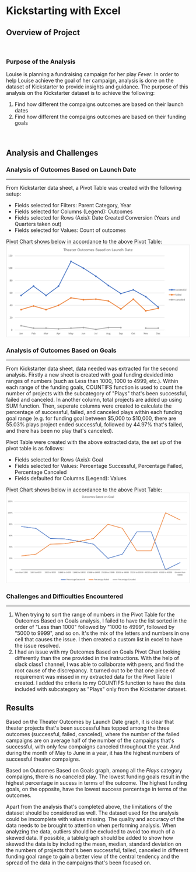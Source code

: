 # Kickstarting with Excel

## Overview of Project
<br/>

### Purpose of the Analysis 
Louise is planning a fundraising campaign for her play *Fever*. In order to help Louise achieve the goal of her campaign, analysis is done on the dataset of Kickstarter to provide insights and guidance. The purpose of this analysis on the Kickstarter dataset is to achieve the following:
1. Find how different the compaigns outcomes are based on their launch dates
2. Find how different the compaigns outcomes are based on their funding goals

<br/>

## Analysis and Challenges

### Analysis of Outcomes Based on Launch Date
--- 

From Kickstarter data sheet, a Pivot Table was created with the following setup:
* Fields selected for Filters: Parent Category, Year
* Fields selected for Columns (Legend): Outcomes
* Fields selected for Rows (Axis): Date Created Conversion (Years and Quarters taken out)
* Fields selected for Values: Count of outcomes

Pivot Chart shows below in accordance to the above Pivot Table:
![Theater_Outcomes_vs_Launch.png](resources/Theater_Outcomes_vs_Launch.png)


### Analysis of Outcomes Based on Goals
---

From Kickstarter data sheet, data needed was extracted for the second analysis. Firstly a new sheet is created with goal funding devided into ranges of numbers (such as Less than 1000, 1000 to 4999, etc.). Within each range of the funding goals, COUNTIFS function is used to count the number of projects with the subcategory of "Plays" that's been successful, failed and canceled. In another column, total projects are added up using SUM function. Then, seperate columns were created to calculate the percentage of successful, failed, and canceled plays within each funding goal range (e.g. for funding goal between $5,000 to $10,000, there are 55.03% plays project ended successful, followed by 44.97% that's failed, and there has been no play that's canceled).  

Pivot Table were created with the above extracted data, the set up of the pivot table is as follows:
* Fields selected for Rows (Axis): Goal
* Fields selected for Values: Percentage Successful, Percentage Failed, Percentage Canceled
* Fields defaulted for Columns (Legend): Values

Pivot Chart shows below in accordance to the above Pivot Table:
![Outcomes_vs_Goals.png](resources/Outcomes_vs_Goals.png)
### Challenges and Difficulties Encountered
---
1. When trying to sort the range of numbers in the Pivot Table for the Outcomes Based on Goals analysis, I failed to have the list sorted in the order of "Less than 1000" followed by "1000 to 4999", followed by "5000 to 9999", and so on. It's the mix of the letters and numbers in one cell that causes the issue. I then created a custom list in excel to have the issue resolved.
2. I had an issue with my Outcomes Based on Goals Pivot Chart looking differently than the one provided in the instructions. With the help of slack class1 channel, I was able to collaborate with peers, and find the root cause of the discrepancy. It turned out to be that one piece of requirement was missed in my extracted data for the Pivot Table I created. I added the criteria to my COUNTIFS function to have the data included with subcategory as "Plays" only from the Kickstarter dataset.

## Results
Based on the Theater Outcomes by Launch Date graph, it is clear that theater projects that's been successful has topped among the three outcomes (successful, failed, canceled), where the number of the failed campaigns are on average half of the number of the campaigns that's successful, with only few compaigns canceled throughout the year. And during the month of May to June in a year, it has the highest numbers of successful theater compaigns. 

Based on Outcomes Based on Goals graph, among all the *Plays* category compaigns, there is no canceled play. The lowest funding goals result in the highest percentage in sucess in terms of the outcome. The highest funding goals, on the opposite, have the lowest success percentage in terms of the outcomes.

Apart from the analysis that's completed above, the limitations of the dataset should be considered as well. The dataset used for the analysis could be imcomplete with values missing. The quality and accuracy of the data needs to be brought to attention when performing analysis. When analyzing the data, outliers should be excluded to avoid too much of a skewed data. If possible, a table/graph should be added to show how skewed the data is by including the mean, median, standard deviation on the numbers of projects that's been successful, failed, canceled in different funding goal range to gain a better view of the central tendency and the spread of the data in the campaigns that's been focused on.